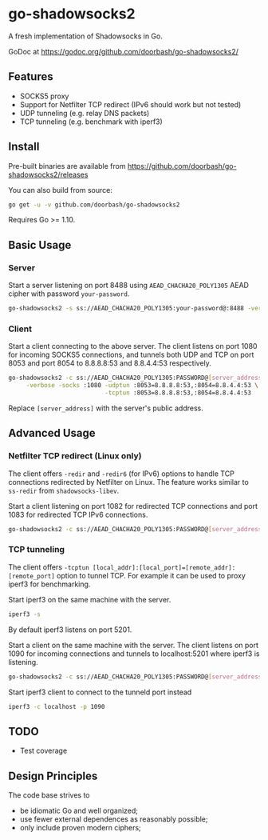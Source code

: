 # go-shadowsocks2

A fresh implementation of Shadowsocks in Go.

GoDoc at https://godoc.org/github.com/doorbash/go-shadowsocks2/


## Features

- SOCKS5 proxy 
- Support for Netfilter TCP redirect (IPv6 should work but not tested)
- UDP tunneling (e.g. relay DNS packets)
- TCP tunneling (e.g. benchmark with iperf3)


## Install

Pre-built binaries are available from https://github.com/doorbash/go-shadowsocks2/releases

You can also build from source:

```sh
go get -u -v github.com/doorbash/go-shadowsocks2
```

Requires Go >= 1.10.


## Basic Usage


### Server

Start a server listening on port 8488 using `AEAD_CHACHA20_POLY1305` AEAD cipher with password `your-password`.

```sh
go-shadowsocks2 -s ss://AEAD_CHACHA20_POLY1305:your-password@:8488 -verbose
```


### Client

Start a client connecting to the above server. The client listens on port 1080 for incoming SOCKS5 
connections, and tunnels both UDP and TCP on port 8053 and port 8054 to 8.8.8.8:53 and 8.8.4.4:53 
respectively. 

```sh
go-shadowsocks2 -c ss://AEAD_CHACHA20_POLY1305:PASSWORD@[server_address]:8488 \
     -verbose -socks :1080 -udptun :8053=8.8.8.8:53,:8054=8.8.4.4:53 \
                           -tcptun :8053=8.8.8.8:53,:8054=8.8.4.4:53
```

Replace `[server_address]` with the server's public address.


## Advanced Usage


### Netfilter TCP redirect (Linux only)

The client offers `-redir` and `-redir6` (for IPv6) options to handle TCP connections 
redirected by Netfilter on Linux. The feature works similar to `ss-redir` from `shadowsocks-libev`.


Start a client listening on port 1082 for redirected TCP connections and port 1083 for redirected
TCP IPv6 connections.

```sh
go-shadowsocks2 -c ss://AEAD_CHACHA20_POLY1305:PASSWORD@[server_address]:8488 -redir :1082 -redir6 :1083
```


### TCP tunneling

The client offers `-tcptun [local_addr]:[local_port]=[remote_addr]:[remote_port]` option to tunnel TCP.
For example it can be used to proxy iperf3 for benchmarking.

Start iperf3 on the same machine with the server.

```sh
iperf3 -s
```

By default iperf3 listens on port 5201.

Start a client on the same machine with the server. The client listens on port 1090 for incoming connections
and tunnels to localhost:5201 where iperf3 is listening.

```sh
go-shadowsocks2 -c ss://AEAD_CHACHA20_POLY1305:PASSWORD@[server_address]:8488 -tcptun :1090=localhost:5201
```

Start iperf3 client to connect to the tunneld port instead

```sh
iperf3 -c localhost -p 1090
```


## TODO

- Test coverage


## Design Principles

The code base strives to

- be idiomatic Go and well organized;
- use fewer external dependences as reasonably possible;
- only include proven modern ciphers;

